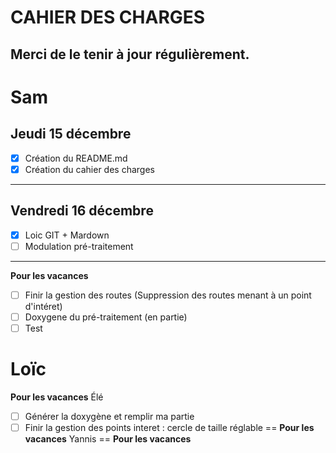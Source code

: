 CAHIER DES CHARGES
==
Merci de le tenir à jour régulièrement.
--



Sam
==


Jeudi 15 décembre
--

- [X] Création du README.md
- [X] Création du cahier des charges

***

Vendredi 16 décembre
--

- [X] Loic GIT + Mardown
- [ ] Modulation pré-traitement

***

**Pour les vacances**
- [ ] Finir la gestion des routes (Suppression des routes menant à un point d'intéret)
- [ ] Doxygene du pré-traitement (en partie)
- [ ] Test

Loïc
==
**Pour les vacances**
Élé
- [ ] Générer la doxygène et remplir ma partie
- [ ] Finir la gestion des points interet : cercle de taille réglable
==
**Pour les vacances**
Yannis
==
**Pour les vacances**
